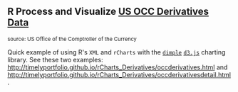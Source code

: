 ## R Process and Visualize [US OCC Derivatives Data](http://www.occ.gov/topics/capital-markets/financial-markets/trading/derivatives/derivatives-quarterly-report.html)
<small>source: US Office of the Comptroller of the Currency</small>

Quick example of using R's `XML` and `rCharts` with the [`dimple`](http://dimplejs.org) [`d3.js`](http://d3js.org) charting library.  See these two examples: http://timelyportfolio.github.io/rCharts_Derivatives/occderivatives.html and http://timelyportfolio.github.io/rCharts_Derivatives/occderivativesdetail.html.